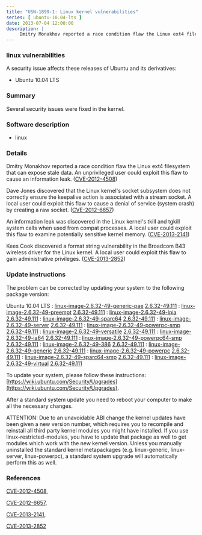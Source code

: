 ```yaml
---
title: "USN-1899-1: Linux kernel vulnerabilities"
series: [ ubuntu-10.04-lts ]
date: 2013-07-04 12:00:00
description: |
     Dmitry Monakhov reported a race condition flaw the Linux ext4 filesystem that can expose stale data. An unprivileged user could exploit this flaw to cause an information leak. ([CVE-2012-4508](http://people.ubuntu.com/~ubuntu-security/cve/CVE-2012-4508))
--- 
```

 
### linux vulnerabilities

A security issue affects these releases of Ubuntu and its derivatives:

* Ubuntu 10.04 LTS

### Summary

Several security issues were fixed in the kernel. 

### Software description

* linux 

### Details

 Dmitry Monakhov reported a race condition flaw the Linux ext4 filesystem that can expose stale data. An unprivileged user could exploit this flaw to cause an information leak. ([CVE-2012-4508](http://people.ubuntu.com/~ubuntu-security/cve/CVE-2012-4508))

Dave Jones discovered that the Linux kernel&#39;s socket subsystem does not correctly ensure the keepalive action is associated with a stream socket. A local user could exploit this flaw to cause a denial of service (system crash) by creating a raw socket. ([CVE-2012-6657](http://people.ubuntu.com/~ubuntu-security/cve/CVE-2012-6657))

An information leak was discovered in the Linux kernel&#39;s tkill and tgkill system calls when used from compat processes. A local user could exploit this flaw to examine potentially sensitive kernel memory. ([CVE-2013-2141](http://people.ubuntu.com/~ubuntu-security/cve/CVE-2013-2141))

Kees Cook discovered a format string vulnerability in the Broadcom B43 wireless driver for the Linux kernel. A local user could exploit this flaw to gain administrative privileges. ([CVE-2013-2852](http://people.ubuntu.com/~ubuntu-security/cve/CVE-2013-2852)) 

### Update instructions

The problem can be corrected by updating your system to the following package version:

Ubuntu 10.04 LTS
 : [linux-image-2.6.32-49-generic-pae](https://launchpad.net/ubuntu/+source/linux) <span> [2.6.32-49.111](https://launchpad.net/ubuntu/+source/linux/2.6.32-49.111) </span> 
 : [linux-image-2.6.32-49-preempt](https://launchpad.net/ubuntu/+source/linux) <span> [2.6.32-49.111](https://launchpad.net/ubuntu/+source/linux/2.6.32-49.111) </span> 
 : [linux-image-2.6.32-49-lpia](https://launchpad.net/ubuntu/+source/linux) <span> [2.6.32-49.111](https://launchpad.net/ubuntu/+source/linux/2.6.32-49.111) </span> 
 : [linux-image-2.6.32-49-sparc64](https://launchpad.net/ubuntu/+source/linux) <span> [2.6.32-49.111](https://launchpad.net/ubuntu/+source/linux/2.6.32-49.111) </span> 
 : [linux-image-2.6.32-49-server](https://launchpad.net/ubuntu/+source/linux) <span> [2.6.32-49.111](https://launchpad.net/ubuntu/+source/linux/2.6.32-49.111) </span> 
 : [linux-image-2.6.32-49-powerpc-smp](https://launchpad.net/ubuntu/+source/linux) <span> [2.6.32-49.111](https://launchpad.net/ubuntu/+source/linux/2.6.32-49.111) </span> 
 : [linux-image-2.6.32-49-versatile](https://launchpad.net/ubuntu/+source/linux) <span> [2.6.32-49.111](https://launchpad.net/ubuntu/+source/linux/2.6.32-49.111) </span> 
 : [linux-image-2.6.32-49-ia64](https://launchpad.net/ubuntu/+source/linux) <span> [2.6.32-49.111](https://launchpad.net/ubuntu/+source/linux/2.6.32-49.111) </span> 
 : [linux-image-2.6.32-49-powerpc64-smp](https://launchpad.net/ubuntu/+source/linux) <span> [2.6.32-49.111](https://launchpad.net/ubuntu/+source/linux/2.6.32-49.111) </span> 
 : [linux-image-2.6.32-49-386](https://launchpad.net/ubuntu/+source/linux) <span> [2.6.32-49.111](https://launchpad.net/ubuntu/+source/linux/2.6.32-49.111) </span> 
 : [linux-image-2.6.32-49-generic](https://launchpad.net/ubuntu/+source/linux) <span> [2.6.32-49.111](https://launchpad.net/ubuntu/+source/linux/2.6.32-49.111) </span> 
 : [linux-image-2.6.32-49-powerpc](https://launchpad.net/ubuntu/+source/linux) <span> [2.6.32-49.111](https://launchpad.net/ubuntu/+source/linux/2.6.32-49.111) </span> 
 : [linux-image-2.6.32-49-sparc64-smp](https://launchpad.net/ubuntu/+source/linux) <span> [2.6.32-49.111](https://launchpad.net/ubuntu/+source/linux/2.6.32-49.111) </span> 
 : [linux-image-2.6.32-49-virtual](https://launchpad.net/ubuntu/+source/linux) <span> [2.6.32-49.111](https://launchpad.net/ubuntu/+source/linux/2.6.32-49.111) </span> 

To update your system, please follow these instructions: [https://wiki.ubuntu.com/Security/Upgrades](https://wiki.ubuntu.com/Security/Upgrades).

After a standard system update you need to reboot your computer to make all the necessary changes.

ATTENTION: Due to an unavoidable ABI change the kernel updates have been given a new version number, which requires you to recompile and reinstall all third party kernel modules you might have installed. If you use linux-restricted-modules, you have to update that package as well to get modules which work with the new kernel version. Unless you manually uninstalled the standard kernel metapackages (e.g. linux-generic, linux-server, linux-powerpc), a standard system upgrade will automatically perform this as well. 

### References

 [CVE-2012-4508](http://people.ubuntu.com/~ubuntu-security/cve/CVE-2012-4508), 

 [CVE-2012-6657](http://people.ubuntu.com/~ubuntu-security/cve/CVE-2012-6657), 

 [CVE-2013-2141](http://people.ubuntu.com/~ubuntu-security/cve/CVE-2013-2141), 

 [CVE-2013-2852](http://people.ubuntu.com/~ubuntu-security/cve/CVE-2013-2852)
 
